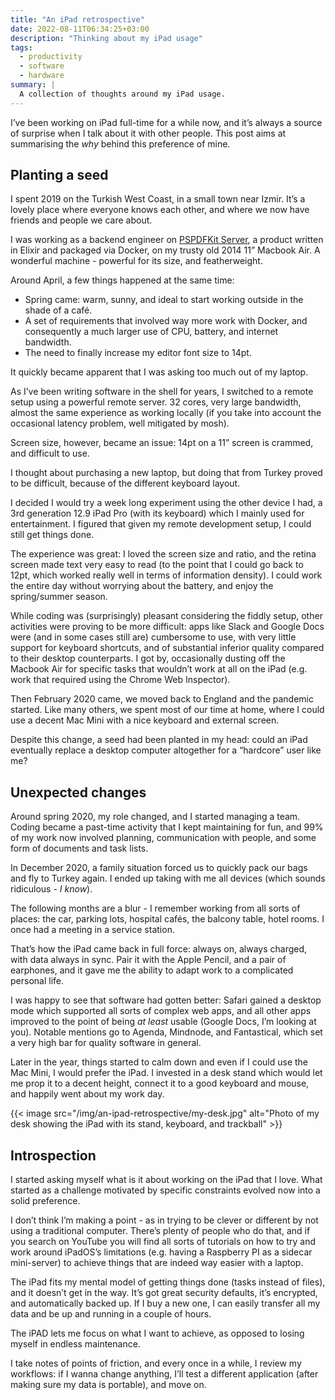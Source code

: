 ```yaml
---
title: "An iPad retrospective"
date: 2022-08-11T06:34:25+03:00
description: "Thinking about my iPad usage"
tags:
  - productivity
  - software
  - hardware
summary: |
  A collection of thoughts around my iPad usage.
---
```


I’ve been working on iPad full-time for a while now, and it’s always a source of surprise when I talk about it with other people. This post aims at summarising the *why* behind this preference of mine.

## Planting a seed

I spent 2019 on the Turkish West Coast, in a small town near Izmir. It’s a lovely place where everyone knows each other, and where we now have friends and people we care about.

I was working as a backend engineer on [PSPDFKit Server](https://pspdfkit.com/guides/server/pspdfkit-server/overview/), a product written in Elixir and packaged via Docker, on my trusty old 2014 11” Macbook Air. A wonderful machine - powerful for its size, and featherweight.

Around April, a few things happened at the same time:

- Spring came: warm, sunny, and ideal to start working outside in the shade of a café.
- A set of requirements that involved way more work with Docker, and consequently a much larger use of CPU, battery, and internet bandwidth.
- The need to finally increase my editor font size to 14pt.

It quickly became apparent that I was asking too much out of my laptop.

As I’ve been writing software in the shell for years, I switched to a remote setup using a powerful remote server. 32 cores, very large bandwidth, almost the same experience as working locally (if you take into account the occasional latency problem, well mitigated by mosh).

Screen size, however, became an issue: 14pt on a 11” screen is crammed, and difficult to use.

I thought about purchasing a new laptop, but doing that from Turkey proved to be difficult, because of the different keyboard layout.

I decided I would try a week long experiment using the other device I had, a 3rd generation 12.9 iPad Pro (with its keyboard) which I mainly used for entertainment. I figured that given my remote development setup, I could still get things done.

The experience was great: I loved the screen size and ratio, and the retina screen made text very easy to read (to the point that I could go back to 12pt, which worked really well in terms of information density). I could work the entire day without worrying about the battery, and enjoy the spring/summer season.

While coding was (surprisingly) pleasant considering the fiddly setup, other activities were proving to be more difficult: apps like Slack and Google Docs were (and in some cases still are) cumbersome to use, with very little support for keyboard shortcuts, and of substantial inferior quality compared to their desktop counterparts. I got by, occasionally dusting off the Macbook Air for specific tasks that wouldn’t work at all on the iPad (e.g. work that required using the Chrome Web Inspector).

Then February 2020 came, we moved back to England and the pandemic started. Like many others, we spent most of our time at home, where I could use a decent Mac Mini with a nice keyboard and external screen.

Despite this change, a seed had been planted in my head: could an iPad eventually replace a desktop computer altogether for a “hardcore” user like me?

## Unexpected changes

Around spring 2020, my role changed, and I started managing a team. Coding became a past-time activity that I kept maintaining for fun, and 99% of my work now involved planning, communication with people, and some form of documents and task lists.

In December 2020, a family situation forced us to quickly pack our bags and fly to Turkey again. I ended up taking with me all devices (which sounds ridiculous - *I know*).

The following months are a blur - I remember working from all sorts of places: the car, parking lots, hospital cafés, the balcony table, hotel rooms. I once had a meeting in a service station.

That’s how the iPad came back in full force: always on, always charged, with data always in sync. Pair it with the Apple Pencil, and a pair of earphones, and it gave me the ability to adapt work to a complicated personal life.

I was happy to see that software had gotten better: Safari gained a desktop mode which supported all sorts of complex web apps, and all other apps improved to the point of being _at least_ usable (Google Docs, I’m looking at you). Notable mentions go to Agenda, Mindnode, and Fantastical, which set a very high bar for quality software in general.

Later in the year, things started to calm down and even if I could use the Mac Mini, I would prefer the iPad. I invested in a desk stand which would let me prop it to a decent height, connect it to a good keyboard and mouse, and happily went about my work day.

{{< image src="/img/an-ipad-retrospective/my-desk.jpg" alt="Photo of my desk showing the iPad with its stand, keyboard, and trackball" >}}

## Introspection

I started asking myself what is it about working on the iPad that I love. What started as a challenge motivated by specific constraints evolved now into a solid preference.

I don’t think I’m making a point - as in trying to be clever or different by not using a traditional computer. There’s plenty of people who do that, and if you search on YouTube you will find all sorts of tutorials on how to try and work around iPadOS’s limitations (e.g. having a Raspberry PI as a sidecar mini-server) to achieve things that are indeed way easier with a laptop.

The iPad fits my mental model of getting things done (tasks instead of files), and it doesn’t get in the way. It’s got great security defaults, it’s encrypted, and automatically backed up. If I buy a new one, I can easily transfer all my data and be up and running in a couple of hours.

The iPAD lets me focus on what I want to achieve, as opposed to losing myself in endless maintenance.

I take notes of points of friction, and every once in a while, I review my workflows: if I wanna change anything, I’ll test a different application (after making sure my data is portable), and move on.